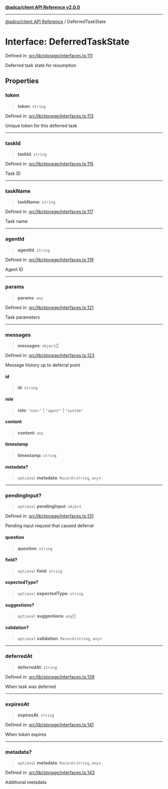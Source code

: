 [**@adcp/client API Reference v2.0.0**](../README.md)

***

[@adcp/client API Reference](../README.md) / DeferredTaskState

# Interface: DeferredTaskState

Defined in: [src/lib/storage/interfaces.ts:111](https://github.com/adcontextprotocol/adcp-client/blob/9ed0be764adbd110916d257101c95a577b3f15c8/src/lib/storage/interfaces.ts#L111)

Deferred task state for resumption

## Properties

### token

> **token**: `string`

Defined in: [src/lib/storage/interfaces.ts:113](https://github.com/adcontextprotocol/adcp-client/blob/9ed0be764adbd110916d257101c95a577b3f15c8/src/lib/storage/interfaces.ts#L113)

Unique token for this deferred task

***

### taskId

> **taskId**: `string`

Defined in: [src/lib/storage/interfaces.ts:115](https://github.com/adcontextprotocol/adcp-client/blob/9ed0be764adbd110916d257101c95a577b3f15c8/src/lib/storage/interfaces.ts#L115)

Task ID

***

### taskName

> **taskName**: `string`

Defined in: [src/lib/storage/interfaces.ts:117](https://github.com/adcontextprotocol/adcp-client/blob/9ed0be764adbd110916d257101c95a577b3f15c8/src/lib/storage/interfaces.ts#L117)

Task name

***

### agentId

> **agentId**: `string`

Defined in: [src/lib/storage/interfaces.ts:119](https://github.com/adcontextprotocol/adcp-client/blob/9ed0be764adbd110916d257101c95a577b3f15c8/src/lib/storage/interfaces.ts#L119)

Agent ID

***

### params

> **params**: `any`

Defined in: [src/lib/storage/interfaces.ts:121](https://github.com/adcontextprotocol/adcp-client/blob/9ed0be764adbd110916d257101c95a577b3f15c8/src/lib/storage/interfaces.ts#L121)

Task parameters

***

### messages

> **messages**: `object`[]

Defined in: [src/lib/storage/interfaces.ts:123](https://github.com/adcontextprotocol/adcp-client/blob/9ed0be764adbd110916d257101c95a577b3f15c8/src/lib/storage/interfaces.ts#L123)

Message history up to deferral point

#### id

> **id**: `string`

#### role

> **role**: `"user"` \| `"agent"` \| `"system"`

#### content

> **content**: `any`

#### timestamp

> **timestamp**: `string`

#### metadata?

> `optional` **metadata**: `Record`\<`string`, `any`\>

***

### pendingInput?

> `optional` **pendingInput**: `object`

Defined in: [src/lib/storage/interfaces.ts:131](https://github.com/adcontextprotocol/adcp-client/blob/9ed0be764adbd110916d257101c95a577b3f15c8/src/lib/storage/interfaces.ts#L131)

Pending input request that caused deferral

#### question

> **question**: `string`

#### field?

> `optional` **field**: `string`

#### expectedType?

> `optional` **expectedType**: `string`

#### suggestions?

> `optional` **suggestions**: `any`[]

#### validation?

> `optional` **validation**: `Record`\<`string`, `any`\>

***

### deferredAt

> **deferredAt**: `string`

Defined in: [src/lib/storage/interfaces.ts:139](https://github.com/adcontextprotocol/adcp-client/blob/9ed0be764adbd110916d257101c95a577b3f15c8/src/lib/storage/interfaces.ts#L139)

When task was deferred

***

### expiresAt

> **expiresAt**: `string`

Defined in: [src/lib/storage/interfaces.ts:141](https://github.com/adcontextprotocol/adcp-client/blob/9ed0be764adbd110916d257101c95a577b3f15c8/src/lib/storage/interfaces.ts#L141)

When token expires

***

### metadata?

> `optional` **metadata**: `Record`\<`string`, `any`\>

Defined in: [src/lib/storage/interfaces.ts:143](https://github.com/adcontextprotocol/adcp-client/blob/9ed0be764adbd110916d257101c95a577b3f15c8/src/lib/storage/interfaces.ts#L143)

Additional metadata
